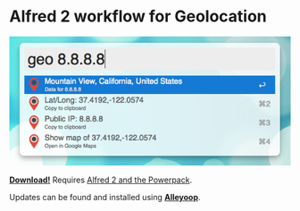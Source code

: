 # Alfred 2 workflow for Geolocation

<div><img src="screenshot.png"></div>

**[Download!](https://github.com/skyzyx/geolocation.alfredworkflow/raw/master/geolocation.alfredworkflow)**
Requires [Alfred 2 and the Powerpack](http://www.alfredapp.com/powerpack/).

Updates can be found and installed using **[Alleyoop](http://alfred.daniel.sh/Workflows/Alleyoop.alfredworkflow)**.
